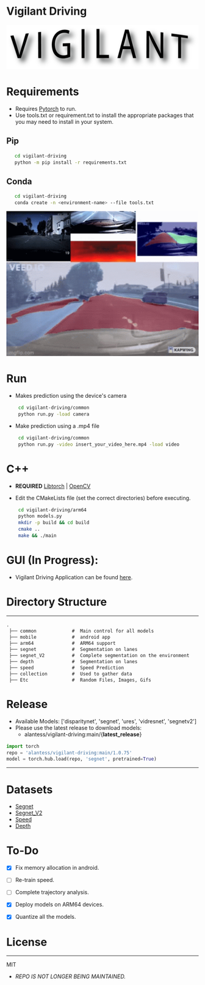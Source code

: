 # Vigilant Driving 
<img src="etc/LOGO.png" alt="logo"/> 

# Requirements
- Requires [Pytorch](https://pytorch.org/) to run.
- Use tools.txt or requirement.txt to install the appropriate packages that you may need to install in your system.
## Pip 
```sh
   cd vigilant-driving
   python -m pip install -r requirements.txt
  ```
## Conda
```sh
   cd vigilant-driving
   conda create -n <environment-name> --file tools.txt
  ```

<img src="etc/header.gif" width=1280 />


# Run
- Makes prediction using the device's camera 
  ```sh
   cd vigilant-driving/common
   python run.py -load camera 
  ```
- Make prediction using a .mp4 file 
  ```sh
   cd vigilant-driving/common
   python run.py -video insert_your_video_here.mp4 -load video  
  ```


# C++  
- **REQUIRED** [Libtorch](https://pytorch.org/cppdocs/installing.html) | [OpenCV](https://docs.opencv.org/master/d7/d9f/tutorial_linux_install.html)
- Edit the CMakeLists file (set the correct directories) before executing.  
  
  ```sh
   cd vigilant-driving/arm64
   python models.py
   mkdir -p build && cd build
   cmake .. 
   make && ./main
  ```

# GUI (In Progress):
- Vigilant Driving Application can be found [here](https://github.com/alantess/vigilantapp). 

# Directory Structure
------
    .
     ├── common             #  Main control for all models 
     ├── mobile             #  android app 
     ├── arm64              #  ARM64 support 
     ├── segnet             #  Segmentation on lanes
     ├── segnet_V2          #  Complete segmentation on the environment
     ├── depth              #  Segmentation on lanes
     ├── speed              #  Speed Prediction
     ├── collection         #  Used to gather data 
     ├── Etc                #  Random Files, Images, Gifs



# Release 
- Available Models: ['disparitynet', 'segnet', 'ures', 'vidresnet', 'segnetv2']
- Please use the latest release to download models: 
    - alantess/vigilant-driving:main/{**latest_release**}
```python
import torch
repo = 'alantess/vigilant-driving:main/1.0.75'
model = torch.hub.load(repo, 'segnet', pretrained=True)
```
------

# Datasets
- [Segnet](https://bdd-data.berkeley.edu/)
- [Segnet_V2](https://github.com/commaai/comma10k)
- [Speed](https://github.com/commaai/speedchallenge/tree/master/data)
- [Depth](http://apolloscape.auto/stereo.html)



# To-Do
- [x] Fix memory allocation in android. 
- [ ] Re-train speed.  
- [ ] Complete trajectory analysis. 
- [x] Deploy models on ARM64 devices. 
- [x] Quantize all the models. 


# License
----


MIT


- *REPO IS NOT LONGER BEING MAINTAINED.*

